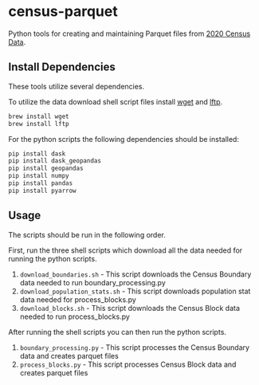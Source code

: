 # census-parquet
Python tools for creating and maintaining Parquet files from [2020 Census Data](https://www.census.gov/programs-surveys/decennial-census/decade/2020/2020-census-main.html).


## Install Dependencies
These tools utilize several dependencies.

To utilize the data download shell script files install [wget](https://formulae.brew.sh/formula/wget) and [lftp](https://formulae.brew.sh/formula/lftp).
```bash
brew install wget
brew install lftp
```
For the python scripts the following dependencies should be installed:
```bash
pip install dask
pip install dask_geopandas
pip install geopandas
pip install numpy
pip install pandas
pip install pyarrow
```
## Usage
The scripts should be run in the following order.

First, run the three shell scripts which download all the data needed for running the python scripts. 
1. `download_boundaries.sh` - This script downloads the Census Boundary data needed to run boundary_processing.py
2. `download_population_stats.sh` - This script downloads population stat data needed for process_blocks.py
3. `download_blocks.sh` - This script downloads the Census Block data needed to run process_blocks.py

After running the shell scripts you can then run the python scripts.
1. `boundary_processing.py` - This script processes the Census Boundary data and creates parquet files
2. `process_blocks.py` - This script processes Census Block data and creates parquet files

